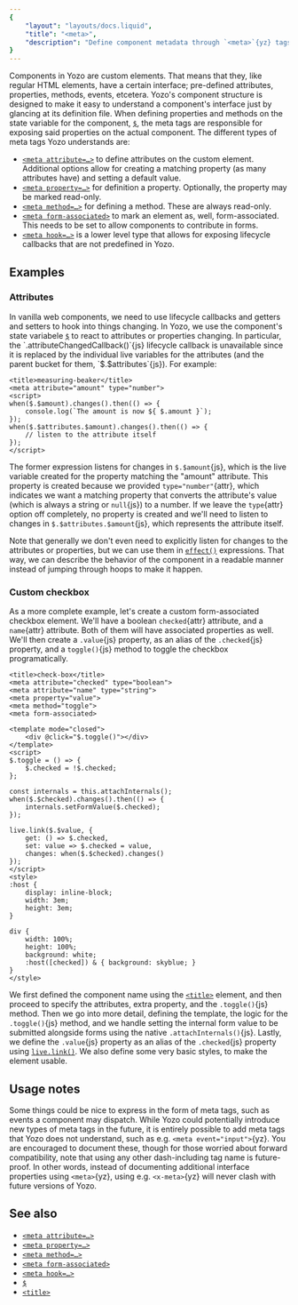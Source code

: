 ```yaml
---
{
	"layout": "layouts/docs.liquid",
	"title": "<meta>",
	"description": "Define component metadata through `<meta>`{yz} tags, such as attributes, properties, methods, and more."
}
---
```


Components in Yozo are custom elements. That means that they, like regular HTML elements, have a certain interface; pre-defined attributes, properties, methods, events, etcetera. Yozo's component structure is designed to make it easy to understand a component's interface just by glancing at its definition file. When defining properties and methods on the state variable for the component, [`$`](/docs/components/$/), the meta tags are responsible for exposing said properties on the actual component. The different types of meta tags Yozo understands are:

- [`<meta attribute=…>`](/docs/components/meta/attribute/) to define attributes on the custom element. Additional options allow for creating a matching property (as many attributes have) and setting a default value.
- [`<meta property=…>`](/docs/components/meta/property/) for definition a property. Optionally, the property may be marked read-only.
- [`<meta method=…>`](/docs/components/meta/method/) for defining a method. These are always read-only.
- [`<meta form-associated>`](/docs/components/meta/form-associated/) to mark an element as, well, form-associated. This needs to be set to allow components to contribute in forms.
- [`<meta hook=…>`](/docs/components/meta/hook/) is a lower level type that allows for exposing lifecycle callbacks that are not predefined in Yozo.

## Examples

### Attributes

In vanilla web components, we need to use lifecycle callbacks and getters and setters to hook into things changing. In Yozo, we use the component's state variabele [`$`](/docs/components/$/) to react to attributes or properties changing. In particular, the `.attributeChangedCallback()`{js} lifecycle callback is unavailable since it is replaced by the individual live variables for the attributes (and the parent bucket for them, `$.$attributes`{js}). For example:

```yz
<title>measuring-beaker</title>
<meta attribute="amount" type="number">
<script>
when($.$amount).changes().then(() => {
	console.log(`The amount is now ${ $.amount }`);
});
when($.$attributes.$amount).changes().then(() => {
	// listen to the attribute itself
});
</script>
```

The former expression listens for changes in `$.$amount`{js}, which is the live variable created for the property matching the "amount" attribute. This property is created because we provided `type="number"`{attr}, which indicates we want a matching property that converts the attribute's value (which is always a string or `null`{js}) to a number. If we leave the `type`{attr} option off completely, no property is created and we'll need to listen to changes in `$.$attributes.$amount`{js}, which represents the attribute itself.

Note that generally we don't even need to explicitly listen for changes to the attributes or properties, but we can use them in [`effect()`](/docs/effect/) expressions. That way, we can describe the behavior of the component in a readable manner instead of jumping through hoops to make it happen.

### Custom checkbox

As a more complete example, let's create a custom form-associated checkbox element. We'll have a boolean `checked`{attr} attribute, and a `name`{attr} attribute. Both of them will have associated properties as well. We'll then create a `.value`{js} property, as an alias of the `.checked`{js} property, and a `toggle()`{js} method to toggle the checkbox programatically.

```yz
<title>check-box</title>
<meta attribute="checked" type="boolean">
<meta attribute="name" type="string">
<meta property="value">
<meta method="toggle">
<meta form-associated>

<template mode="closed">
	<div @click="$.toggle()"></div>
</template>
<script>
$.toggle = () => {
	$.checked = !$.checked;
};

const internals = this.attachInternals();
when($.$checked).changes().then(() => {
	internals.setFormValue($.checked);
});

live.link($.$value, {
	get: () => $.checked,
	set: value => $.checked = value,
	changes: when($.$checked).changes()
});
</script>
<style>
:host {
	display: inline-block;
	width: 3em;
	height: 3em;
}

div {
	width: 100%;
	height: 100%;
	background: white;
	:host([checked]) & { background: skyblue; }
}
</style>
```

We first defined the component name using the [`<title>`](/docs/components/title/) element, and then proceed to specify the attributes, extra property, and the `.toggle()`{js} method. Then we go into more detail, defining the template, the logic for the `.toggle()`{js} method, and we handle setting the internal form value to be submitted alongside forms using the native `.attachInternals()`{js}. Lastly, we define the `.value`{js} property as an alias of the `.checked`{js} property using [`live.link()`](/docs/live/link/). We also define some very basic styles, to make the element usable.

## Usage notes

Some things could be nice to express in the form of meta tags, such as events a component may dispatch. While Yozo could potentially introduce new types of meta tags in the future, it is entirely possible to add meta tags that Yozo does not understand, such as e.g. `<meta event="input">`{yz}. You are encouraged to document these, though for those worried about forward compatibility, note that using any other dash-including tag name is future-proof. In other words, instead of documenting additional interface properties using `<meta>`{yz}, using e.g. `<x-meta>`{yz} will never clash with future versions of Yozo.

## See also

- [`<meta attribute=…>`](/docs/components/meta/attribute/)
- [`<meta property=…>`](/docs/components/meta/property/)
- [`<meta method=…>`](/docs/components/meta/method/)
- [`<meta form-associated>`](/docs/components/meta/form-associated/)
- [`<meta hook=…>`](/docs/components/meta/hook/)
- [`$`](/docs/components/$/)
- [`<title>`](/docs/components/title/)
